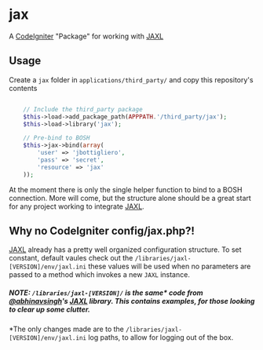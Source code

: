 jax
===

A [CodeIgniter](https://github.com/EllisLab/CodeIgniter) &quot;Package&quot; for working with [JAXL](https://github.com/abhinavsingh/jaxl)

## Usage

Create a `jax` folder in `applications/third_party/` and copy this repository's contents

```php

	// Include the third_party package
	$this->load->add_package_path(APPPATH.'/third_party/jax');
	$this->load->library('jax');

	// Pre-bind to BOSH
	$this->jax->bind(array(
		'user' => 'jbottigliero', 
		'pass' => 'secret',
		'resource' => 'jax'
	));

```

At the moment there is only the single helper function to bind to a BOSH connection. More will come, but the structure alone should be a great start for any project working to integrate [JAXL](https://github.com/abhinavsingh/jaxl).

## Why no CodeIgniter config/jax.php?!

[JAXL](https://github.com/abhinavsingh/jaxl) already has a pretty well organized configuration structure.
To set constant, default vaules check out the `/libraries/jaxl-[VERSION]/env/jaxl.ini` these values will be used when no parameters are passed to a method which invokes a new `JAXL` instance.

##### NOTE: `/libraries/jaxl-[VERSION]/` is the same* code from [@abhinavsingh](https://github.com/abhinavsingh/)'s [JAXL](https://github.com/abhinavsingh/jaxl) library. This contains examples, for those looking to clear up some clutter.
*The only changes made are to the `/libraries/jaxl-[VERSION]/env/jaxl.ini` log paths, to allow for logging out of the box.